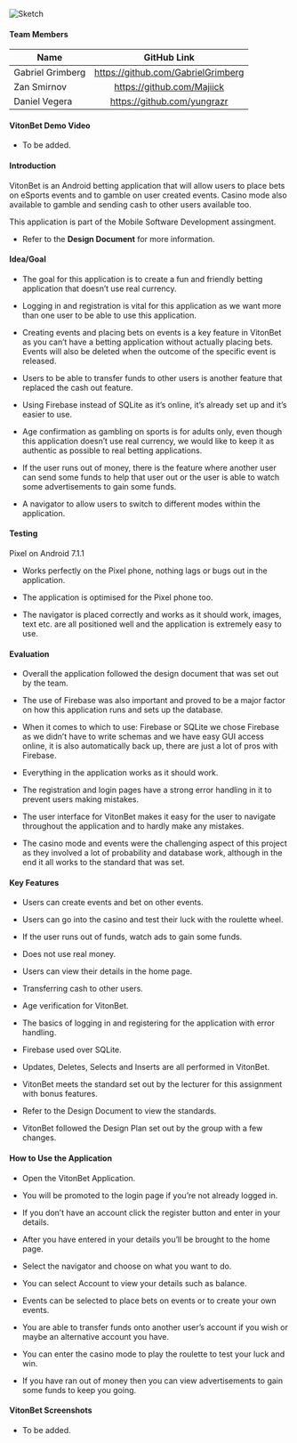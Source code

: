 ![Sketch](https://github.com/GabrielGrimberg/VitonBet/blob/master/Design%20Document/App-Logos/PrimaryLogo.png?raw=true)

#### Team Members
| Name       | GitHub Link      |
| -------------   |:-------------:|
| Gabriel Grimberg|https://github.com/GabrielGrimberg |
| Zan Smirnov     |https://github.com/Majiick         |
| Daniel Vegera   |https://github.com/yungrazr        |

#### VitonBet Demo Video

- To be added.

#### Introduction
VitonBet is an Android betting application that will allow users to place bets on eSports events and to gamble on user created events. Casino mode also available to gamble and sending cash to other users available too.

This application is part of the Mobile Software Development assingment.

- Refer to the **Design Document** for more information.

#### Idea/Goal

- The goal for this application is to create a fun and friendly betting application that doesn’t use real currency.

- Logging in and registration is vital for this application as we want more than one user to be able to use this application.

- Creating events and placing bets on events is a key feature in VitonBet as you can’t have a betting application without actually placing bets. Events will also be deleted when the outcome of the specific event is released.

- Users to be able to transfer funds to other users is another feature that replaced the cash out feature.

- Using Firebase instead of SQLite as it’s online, it’s already set up and it’s easier to use.

- Age confirmation as gambling on sports is for adults only, even though this application doesn’t use real currency, we would like to keep it as authentic as possible to real betting applications.

- If the user runs out of money, there is the feature where another user can send some funds to help that user out or the user is able to watch some advertisements to gain some funds.

- A navigator to allow users to switch to different modes within the application.

#### Testing

Pixel on Android 7.1.1

- Works perfectly on the Pixel phone, nothing lags or bugs out in the application.

- The application is optimised for the Pixel phone too.

- The navigator is placed correctly and works as it should work, images, text etc. are all positioned well and the application is extremely easy to use.

#### Evaluation

- Overall the application followed the design document that was set out by the team.

- The use of Firebase was also important and proved to be a major factor on how this application runs and sets up the database.

- When it comes to which to use: Firebase or SQLite we chose Firebase as we didn’t have to write schemas and we have easy GUI access online, it is also automatically back up, there are just a lot of pros with Firebase.

- Everything in the application works as it should work.

- The registration and login pages have a strong error handling in it to prevent users making mistakes.

- The user interface for VitonBet makes it easy for the user to navigate throughout the application and to hardly make any mistakes.

- The casino mode and events were the challenging aspect of this project as they involved a lot of probability and database work, although in the end it all works to the standard that was set.

#### Key Features

- Users can create events and bet on other events.

- Users can go into the casino and test their luck with the roulette wheel.

- If the user runs out of funds, watch ads to gain some funds.

- Does not use real money.

- Users can view their details in the home page.

- Transferring cash to other users.

- Age verification for VitonBet.

- The basics of logging in and registering for the application with error handling.

- Firebase used over SQLite.

- Updates, Deletes, Selects and Inserts are all performed in VitonBet.

- VitonBet meets the standard set out by the lecturer for this assignment with bonus features.

- Refer to the Design Document to view the standards.

- VitonBet followed the Design Plan set out by the group with a few changes.

#### How to Use the Application

- Open the VitonBet Application.

- You will be promoted to the login page if you’re not already logged in.

- If you don’t have an account click the register button and enter in your details.

- After you have entered in your details you’ll be brought to the home page.

- Select the navigator and choose on what you want to do.

- You can select Account to view your details such as balance.

- Events can be selected to place bets on events or to create your own events.

- You are able to transfer funds onto another user’s account if you wish or maybe an alternative account you have.

- You can enter the casino mode to play the roulette to test your luck and win.

- If you have ran out of money then you can view advertisements to gain some funds to keep you going.

#### VitonBet Screenshots

- To be added.
